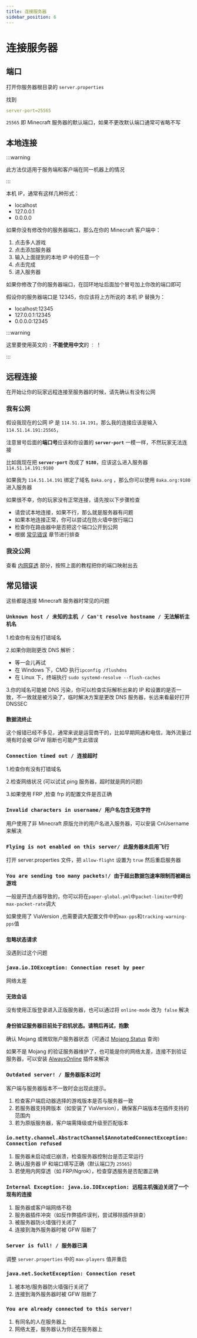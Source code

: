 ```yaml
---
title: 连接服务器
sidebar_position: 6
---
```


# 连接服务器

## 端口

打开你服务器根目录的 `server.properties`

找到

```yaml
server-port=25565
```

`25565` 即 Minecraft 服务器的默认端口，如果不更改默认端口通常可省略不写

## 本地连接

:::warning

此方法仅适用于服务端和客户端在同一机器上的情况

:::

本机 IP，通常有这样几种形式：

- localhost
- 127.0.0.1
- 0.0.0.0

如果你没有修改你的服务器端口，那么在你的 Minecraft 客户端中：

1. 点击多人游戏
2. 点击添加服务器
3. 输入上面提到的本地 IP 中的任意一个
4. 点击完成
5. 进入服务器

如果你修改了你的服务器端口，在回环地址后面加个冒号加上你改的端口即可

假设你的服务器端口是 12345，你应该将上方所说的 本机 IP 替换为：

- localhost:12345
- 127.0.0.1:12345
- 0.0.0.0:12345

:::warning

这里要使用英文的 `:` **不能使用中文**的 `：` ！

:::

## 远程连接

在开始让你的玩家远程连接至服务器的时候，请先确认有没有公网

### 我有公网

假设我现在的公网 IP 是 `114.51.14.191`，那么我的连接应该是输入 `114.51.14.191:25565`，

注意冒号后面的**端口号**应该和你设置的 **`server-port`** 一模一样，不然玩家无法连接

比如我现在把 **`server-port`** 改成了 **`9180`**，应该这么进入服务器 `114.51.14.191:9180`

如果我为 `114.51.14.191` 绑定了域名 `8aka.org` ，那么你可以使用 `8aka.org:9180` 进入服务器

如果很不幸，你的玩家没有正常连接，请先按以下步骤检查

- 请尝试本地连接，如果不行，那么就是服务器有问题
- 如果本地连接正常，你可以尝试在防火墙中放行端口
- 检查你在路由器中是否把这个端口公开到公网
- 根据 [常见错误](#常见错误) 章节进行排查

### 我没公网

查看 [内网穿透](https://nitwikit.8aka.org/process/deploy/intranet-penetration) 部分，按照上面的教程把你的端口映射出去

## 常见错误

这些都是连接 Minecraft 服务器时常见的问题

### `Unknown host / 未知的主机 / Can't resolve hostname / 无法解析主机名`

1.检查你有没有打错域名

2.如果你刚刚更改 DNS 解析：
  - 等一会儿再试
  - 在 Windows 下，CMD 执行`ipconfig /flushdns`
  - 在 Linux 下，终端执行 `sudo systemd-resolve --flush-caches`

3.你的域名可能被 DNS 污染，你可以检查实际解析出来的 IP 和设置的是否一致，不一致就是被污染了，临时解决方案是更改 DNS
服务器，长远来看最好打开 DNSSEC

### `数据流终止`

这个报错已经不多见，通常来说是运营商干的，比如早期网通和电信，海外流量过境有时会被 GFW 阻断也可能产生此错误

### `Connection timed out / 连接超时`

1.检查你有没有打错域名

2.检查网络状况 (可以试试 ping 服务器，超时就是网的问题)

3.如果使用 FRP ,检查 frp 的配置文件是否正确

### `Invalid characters in username/ 用户名包含无效字符`

用户使用了非 Minecraft 原版允许的用户名进入服务器，可以安装 CnUsername 来解决

### `Flying is not enabled on this server/ 此服务器未启用飞行`

打开 server.properties 文件，把 `allow-flight` 设置为 `true` 然后重启服务器

### `You are sending too many packets!/ 由于超出数据包速率限制而被踢出游戏`

一般是开连点器导致的，你可以将在`paper-global.yml`中`packet-limiter`中的`max-packet-rate`调大

如果使用了 ViaVersion ,也需要调大配置文件中的`max-pps`和`tracking-warning-pps`值

### `忽略状态请求`
  
没遇到过这个问题
  
### `java.io.IOException: Connection reset by peer`

网络太差

### `无效会话`

没有使用正版登录进入正版服务器，也可以通过将 `online-mode` 改为` false` 解决

### `身份验证服务器目前处于宕机状态。请稍后再试，抱歉`

确认 Mojang 或微软账户服务器状态（可通过 [Mojang Status](https://status.mojang.com/) 查询）

如果不是 Mojang 的验证服务器维护了，也可能是你的网络太差，连接不到验证服务器，可以安装 [AlwaysOnline](https://modrinth.com/plugin/alwaysonlineplugin) 插件来解决

### `Outdated server! / 服务器版本过时`

客户端与服务器版本不一致时会出现此提示。
1. 检查客户端启动器选择的游戏版本是否与服务器一致
2. 若服务器支持跨版本（如安装了 ViaVersion），确保客户端版本在插件支持的范围内
3. 若为原版服务器，客户端需降级或升级至匹配版本

### `io.netty.channel.AbstractChannel$AnnotatedConnectException: Connection refused`
1. 服务器未启动或已崩溃，检查服务器控制台是否正常运行
2. 确认服务器 IP 和端口填写正确（默认端口为 `25565`）
3. 若使用内网穿透（如 FRP/Ngrok），检查穿透服务是否配置正确

### `Internal Exception: java.io.IOException: 远程主机强迫关闭了一个现有的连接`
1. 服务器或客户端网络不稳
2. 服务器插件冲突（如反作弊插件误判，尝试移除插件排查）
3. 被服务器防火墙强行关闭了
4. 连接到海外服务器时被 GFW 阻断了

### `Server is full! / 服务器已满`

调整 `server.properties` 中的 `max-players` 值并重启

### `java.net.SocketException: Connection reset`

1. 被本地/服务器防火墙强行关闭了
2. 连接到海外服务器时被 GFW 阻断了

### `You are already connected to this server!`

1. 有同名的人在服务器上
2. 网络太差，服务器认为你还在服务器上
